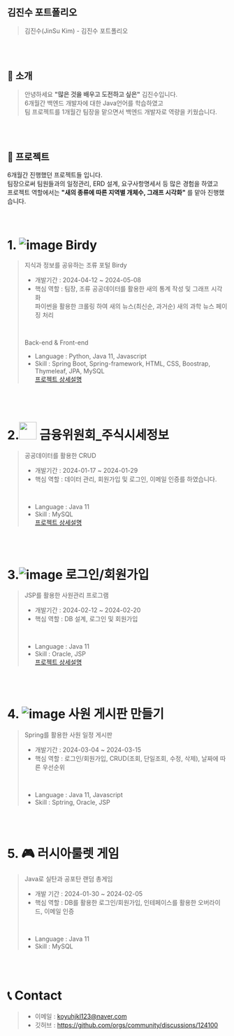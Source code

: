 ## 김진수 포트폴리오
>김진수(JinSu Kim) - 김진수 포트폴리오
<br>
<br>

## 👋 소개
>안녕하세요 **"많은 것을 배우고 도전하고 싶은"** 김진수입니다.<br>
>6개월간 백엔드 개발자에 대한 Java언어를 학습하였고<br>
>팀 프로젝트를 1개월간 팀장을 맡으면서 백엔드 개발자로 역량을 키웠습니다.

<br>
<br>

## 📝 프로젝트
6개월간 진행했던 프로젝트들 입니다. <br>
팀장으로써 팀원들과의 일정관리, ERD 설계, 요구사항명세서 등 많은 경험을 하였고 <br>
프로젝트 역할에서는 **"새의 종류에 따른 지역별 개체수, 그래프 시각화"** 를 맡아 진행했습니다. <br>
<br>
<br>

# 1. ![image](https://github.com/koyuhjkl123/portfolio/assets/94844952/4956f6c6-f49a-4f9b-a7c0-95ce6e4f72c0) Birdy
>지식과 정보를 공유하는 조류 포털 Birdy <br>
>* 개발기간 : 2024-04-12 ~ 2024-05-08 <br>
>* 핵심 역할 : 팀장, 조류 공공데이터를 활용한 새의 통계 작성 및 그래프 시각화 <br>
>파이썬을 활용한 크롤링 하여 새의 뉴스(최신순, 과거순) 새의 과학 뉴스 페이징 처리 <br>
><br>
>
>  Back-end & Front-end <br>
> * Language : Python, Java 11, Javascript <br>
> * Skill : Spring Boot, Spring-framework, HTML, CSS, Boostrap, Thymeleaf, JPA, MySQL <br>
> [프로젝트 상세설명](https://github.com/koyuhjkl123/Project_Bridy) <br>
<br>
<br>

# 2.<img src="https://github.com/koyuhjkl123/portfolio/assets/94844952/46468e36-d971-4f14-b316-5e1ff7613092" width="40" height="40"/> 금융위원회_주식시세정보 <br>
>공공데이터를 활용한 CRUD <br>
>* 개발기간 : 2024-01-17 ~ 2024-01-29 <br>
>* 핵심 역할 : 데이터 관리, 회원가입 및 로그인, 이메일 인증를 하였습니다. <br>
><br>
>
>* Language : Java 11 <br>
>* Skill : MySQL <br>
>[프로젝트 상세설명]() <br>
<br>
<br>

# 3.![image](https://github.com/koyuhjkl123/portfolio/assets/94844952/b5c1b1a8-4a58-4bc0-8cac-51d5e71cac92) 로그인/회원가입
>JSP를 활용한 사원관리 프로그램 <br>
> * 개발기간 : 2024-02-12 ~ 2024-02-20 <br>
> * 핵심 역할 : DB 설계, 로그인 및 회원가입 <br>
> <br>
>
>
>* Language : Java 11 <br>
>* Skill : Oracle, JSP <br>
>[프로젝트 상세설명]() <br>
<br>
<br>

# 4. ![image](https://github.com/koyuhjkl123/portfolio/assets/94844952/42c3324c-69a1-477e-a6b9-ba68dd1f85fd) 사원 게시판 만들기
> Spring를 활용한 사원 일정 게시판 <br>
> * 개발기간 : 2024-03-04 ~ 2024-03-15 <br>
> * 핵심 역할 : 로그인/회원가입, CRUD(조회, 단일조회, 수정, 삭제), 날짜에 따른 우선순위 <br>
><br>
>
> 
>* Language : Java 11, Javascript <br>
>* Skill : Sptring, Oracle, JSP <br>
<br>
<br>

# 5. 🎮 러시아룰렛 게임
> Java로 실탄과 공포탄 랜덤 총게임 <br>
> * 개발 기간 : 2024-01-30 ~ 2024-02-05 <br>
> * 핵심 역할 : DB를 활용한 로그인/회원가입, 인테페이스를 활용한 오버라이드, 이메일 인증 <br>
> <br>
>
> * Language : Java 11 <br>
> * Skill : MySQL <br>
<br>
<br>

# 📞 Contact
>* 이메일 : koyuhjkl123@naver.com
>* 깃허브 : https://github.com/orgs/community/discussions/124100
